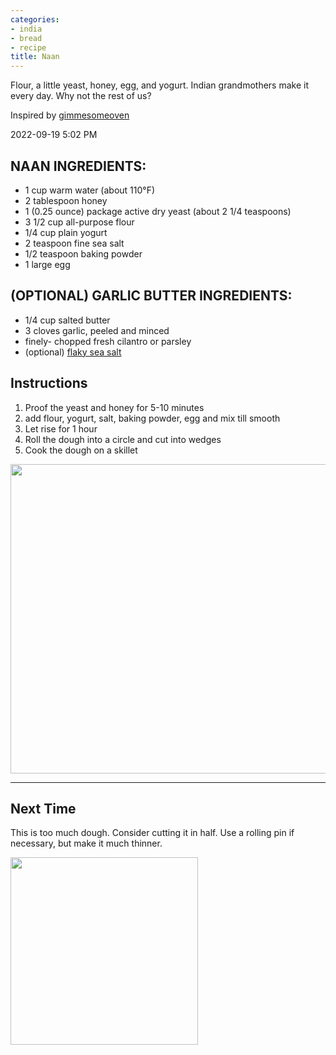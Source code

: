 ```yaml
---
categories:
- india
- bread
- recipe
title: Naan
---
```


Flour, a little yeast, honey, egg, and yogurt. Indian grandmothers make it every day. Why not the rest of us?


Inspired by [gimmesomeoven](https://www.gimmesomeoven.com/homemade-naan-recipe/)

2022-09-19 5:02 PM

## NAAN INGREDIENTS:

- 1 cup warm water (about 110°F)
- 2 tablespoon honey
- 1 (0.25 ounce) package active dry yeast (about 2 1/4 teaspoons)
- 3 1/2 cup all-purpose flour
- 1/4 cup plain yogurt
- 2 teaspoon fine sea salt
- 1/2 teaspoon baking powder
- 1 large egg


## (OPTIONAL) GARLIC BUTTER INGREDIENTS:

- 1/4 cup  salted butter
- 3  cloves garlic, peeled and minced
- finely- chopped fresh cilantro or parsley
- (optional)  <ins>flaky sea salt</ins>

## Instructions

1. Proof the yeast and honey for 5-10 minutes
2. add flour, yogurt, salt, baking powder, egg and mix till smooth
3. Let rise for 1 hour
4. Roll the dough into a circle and cut into wedges
5. Cook the dough on a skillet

<img src="https://sat02pap004files.storage.live.com/y4mQjz23LVxqQLiP3t8qyofetV-eXO0TT6j3qTOoo7YXzCxIULPDQ3fUuQ03tTUOvcKxY1yKtvZYJIcGAX6z1BsUsl1a2YjdFgMlzzxcGG_QWSxawLqGBMalHKTH6eg5-um5XSzYZNfZHFStkV0-y2B7-OJkgFbfxbjR5fDCj4hSRaNlzmhyWy5cQqRKOmhUnHq?width=660&height=495&cropmode=none" width="660" height="495" />

***

## Next Time

This is too much dough. Consider cutting it in half.
Use a rolling pin if necessary, but make it much thinner.

<img src="https://sat02pap004files.storage.live.com/y4mOMtNNIk0w0yAAKZ3nxkw9J7Pn_dLdpDYO8ljgHTLfWsrgug8f8xZfIVQYsNsmt3pSxeROoL4yQA2B9IqlZdhWxecJjqwHraea3RBS3VG8kjAedeoOTgY1HP5-5IxHTGwxJvHpL111f5idoNekMqVFMygyZTecNi5YlHvg3OQUr7U15MjVcHH_qDHJ7LpwhlU?width=660&height=495&cropmode=none" width="300" />